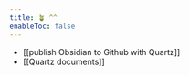 ```yaml
---
title: 🪴 ^^
enableToc: false
---
```


- [[publish Obsidian to Github with Quartz]]
- [[Quartz documents]]



